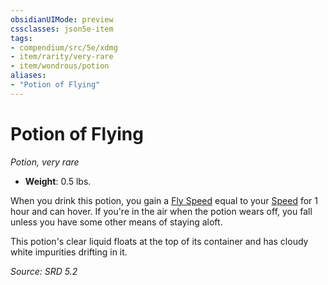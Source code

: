 ```yaml
---
obsidianUIMode: preview
cssclasses: json5e-item
tags:
- compendium/src/5e/xdmg
- item/rarity/very-rare
- item/wondrous/potion
aliases: 
- "Potion of Flying"
---
```

# Potion of Flying
*Potion, very rare*  

- **Weight**: 0.5 lbs.

When you drink this potion, you gain a [Fly Speed](rules/variant-rules/fly-speed-xphb.md) equal to your [Speed](rules/variant-rules/speed-xphb.md) for 1 hour and can hover. If you're in the air when the potion wears off, you fall unless you have some other means of staying aloft.

This potion's clear liquid floats at the top of its container and has cloudy white impurities drifting in it.

*Source: SRD 5.2*